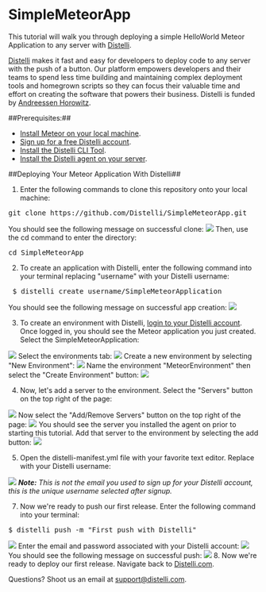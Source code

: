 # SimpleMeteorApp
This tutorial will walk you through deploying a simple HelloWorld Meteor Application to any server with <a href="https://www.distelli.com" target="_blank">Distelli</a>.

<a href="https://www.distelli.com" target="_blank">Distelli</a> makes it fast and easy for developers to deploy code to any server with the push of a button. Our platform empowers developers and their teams to spend less time building and maintaining complex deployment tools and homegrown scripts so they can focus their valuable time and effort on creating the software that powers their business. Distelli is funded by <a href="http://www.a16z.com" target="_blank">Andreessen Horowitz</a>.

##Prerequisites:##
* <a href="https://www.meteor.com/install" target="_blank">Install Meteor on your local machine</a>.
* <a href="https://www.distelli.com/signup" target="_blank">Sign up for a free Distelli account</a>.
* <a href="https://www.distelli.com/docs/setup" target="_blank">Install the Distelli CLI Tool</a>.
* <a href="https://www.distelli.com/docs/agent-setup" target = "_blank">Install the Distelli agent on your server</a>.

##Deploying Your Meteor Application With Distelli##

1. Enter the following commands to clone this repository onto your local machine:
<pre>git clone https://github.com/Distelli/SimpleMeteorApp.git</pre>
You should see the following message on successful clone:
<img src="https://monosnap.com/file/IVkm2GyrDPOWv6xLFNBA0uLhiTi8sa.png">
Then, use the cd command to enter the directory:
<pre>cd SimpleMeteorApp</pre>

2. To create an application with Distelli, enter the following command into your terminal replacing "username" with your Distelli username:
<pre> $ distelli create username/SimpleMeteorApplication</pre>
You should see the following message on successful app creation:
<img src="https://monosnap.com/file/cAtiueLSEnuRP3aAEKcV1qJc5U5eCT.png">

3. To create an environment with Distelli, <a href="https://www.distelli.com/login" target="_blank">login to your Distelli account<a>. Once logged in, you should see the Meteor application you just created. Select the SimpleMeteorApplication:
<img src="https://monosnap.com/file/62C7YNcTLbM0fKzERMwy38w8wbEHqM.png">
Select the environments tab:
<img src="https://monosnap.com/file/mndKKqpXetldIn46QHvInlWn9fJOmJ.png">
Create a new environment by selecting "New Environment":
<img src="https://monosnap.com/file/lxsCrBn5IBptXR6h40RuTR8VosmHA8.png">
Name the environment "MeteorEnvironment" then select the "Create Environment" button:
<img src="https://monosnap.com/file/q8MCSvI0JRNq9pOvAxxYmw0x0BJUJc.png">

4. Now, let's add a server to the environment. Select the "Servers" button on the top right of the page:
<img src="https://monosnap.com/file/72MP9xzaLwXAc1kH3ZMEXDRg7PnOF9.png">
Now select the "Add/Remove Servers" button on the top right of the page:
<img src="https://monosnap.com/file/mlBY0gOOaCJIZAbctYRafLzvhfiym6.png">
You should see the server you installed the agent on prior to starting this tutorial. Add that server to the environment by selecting the add button:
<img src="https://monosnap.com/file/8p6wYuziTvsievb5eWxKzLDwnD6Npb.png">

5. Open the distelli-manifest.yml file with your favorite text editor. Replace <username> with your Distelli username:
<img src="https://monosnap.com/file/7aVg6lS9nLaHp3n6t6lBdQeQoFrrDe.png">
<i><b>Note:</b> This is not the email you used to sign up for your Distelli account, this is the unique username selected after signup.</i>

7. Now we're ready to push our first release. Enter the following command into your terminal:
<pre>$ distelli push -m "First push with Distelli"</pre>
<img src="https://monosnap.com/file/Wgu3MpukdgoMtrViMoYq8bs8XOBkpL.png">
Enter the email and password associated with your Distelli account:
<img src="https://monosnap.com/file/HFWdpMygpB8QPBxwqG5F0QL2kkNFXd.png">
You should see the following message on successful push:
<img src="https://monosnap.com/file/95WVNL6KoJNxIWlr5tFAFnae2sx2jT.png">
8. Now we're ready to deploy our first release. Navigate back to <a href="https://www.distelli.com" target="_blank">Distelli.com</a>.


Questions? Shoot us an email at <a href="mailto:support@disteli.com" target="_blank">support@distelli.com</a>.
